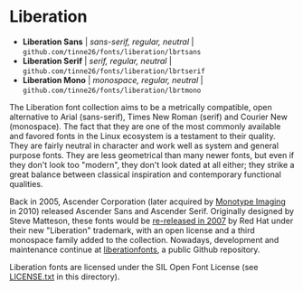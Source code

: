# Liberation

- **Liberation Sans** | *sans-serif, regular, neutral* | `github.com/tinne26/fonts/liberation/lbrtsans`
- **Liberation Serif** | *serif, regular, neutral* | `github.com/tinne26/fonts/liberation/lbrtserif`
- **Liberation Mono** | *monospace, regular, neutral* | `github.com/tinne26/fonts/liberation/lbrtmono`

The Liberation font collection aims to be a metrically compatible, open alternative to Arial (sans-serif), Times New Roman (serif) and Courier New (monospace). The fact that they are one of the most commonly available and favored fonts in the Linux ecosystem is a testament to their quality. They are fairly neutral in character and work well as system and general purpose fonts. They are less geometrical than many newer fonts, but even if they don't look too "modern", they don't look dated at all either; they strike a great balance between classical inspiration and contemporary functional qualities.

Back in 2005, Ascender Corporation (later acquired by [Monotype Imaging](https://www.monotype.com/) in 2010) released Ascender Sans and Ascender Serif. Originally designed by Steve Matteson, these fonts would be [re-released in 2007](https://www.redhat.com/en/blog/liberation-fonts) by Red Hat under their new "Liberation" trademark, with an open license and a third monospace family added to the collection. Nowadays, development and maintenance continue at [liberationfonts](https://github.com/liberationfonts/liberation-fonts), a public Github repository.

Liberation fonts are licensed under the SIL Open Font License (see [LICENSE.txt](https://github.com/tinne26/fonts/blob/main/liberation/LICENSE.txt) in this directory).
